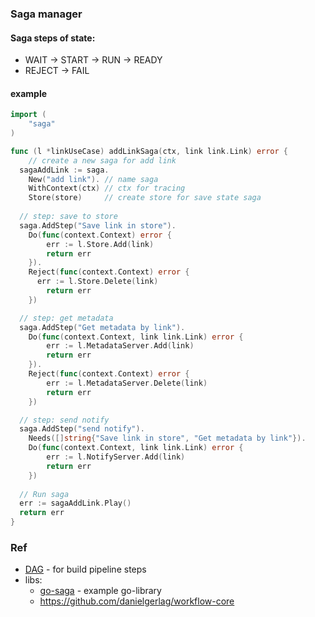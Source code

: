 ### Saga manager

#### Saga steps of state:

+ WAIT -> START -> RUN -> READY
+ REJECT -> FAIL

#### example

```go
import (
	"saga"
)

func (l *linkUseCase) addLinkSaga(ctx, link link.Link) error {
	// create a new saga for add link
  sagaAddLink := saga.
  	New("add link"). // name saga
  	WithContext(ctx) // ctx for tracing
  	Store(store)     // create store for save state saga
  
  // step: save to store
  saga.AddStep("Save link in store").
  	Do(func(context.Context) error {
    	err := l.Store.Add(link)
    	return err
    }).
  	Reject(func(context.Context) error {
      err := l.Store.Delete(link)
    	return err
    })

  // step: get metadata
  saga.AddStep("Get metadata by link").
  	Do(func(context.Context, link link.Link) error {
    	err := l.MetadataServer.Add(link)
    	return err
    }).
  	Reject(func(context.Context) error {
    	err := l.MetadataServer.Delete(link)
    	return err
    })

  // step: send notify
  saga.AddStep("send notify").
  	Needs([]string{"Save link in store", "Get metadata by link"}).
  	Do(func(context.Context, link link.Link) error {
    	err := l.NotifyServer.Add(link)
    	return err
    })
  
  // Run saga
  err := sagaAddLink.Play()
  return err
}
```

### Ref

- [DAG](https://github.com/goombaio/dag) - for build pipeline steps
- libs:
  - [go-saga](https://github.com/itimofeev/go-saga) - example go-library
  - https://github.com/danielgerlag/workflow-core
